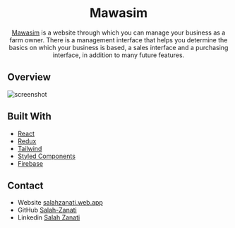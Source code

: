 <h1 align="center">
  Mawasim
</h1>

<div align="center">
<a href="https://crops-739d8.web.app/">Mawasim</a> is a website through which you can manage your business as a farm owner. There is a management interface that helps you determine the basics on which your business is based, a sales interface and a purchasing interface, in addition to many future features.
</div>

## Overview

![screenshot](./src/assets/screenshot.png")

## Built With

- [React](https://reactjs.org/)
- [Redux](https://redux.js.org/)
- [Tailwind](https://tailwindcss.com/)
- [Styled Components](https://styled-components.com/)
- [Firebase](https://firebase.google.com/)

## Contact

- Website [salahzanati.web.app](http://salahzanati.web.app)
- GitHub [Salah-Zanati](https://github.com/Salah-Zanati)
- Linkedin [Salah Zanati](https://www.linkedin.com/in/salah-zanati-419a1024a)
